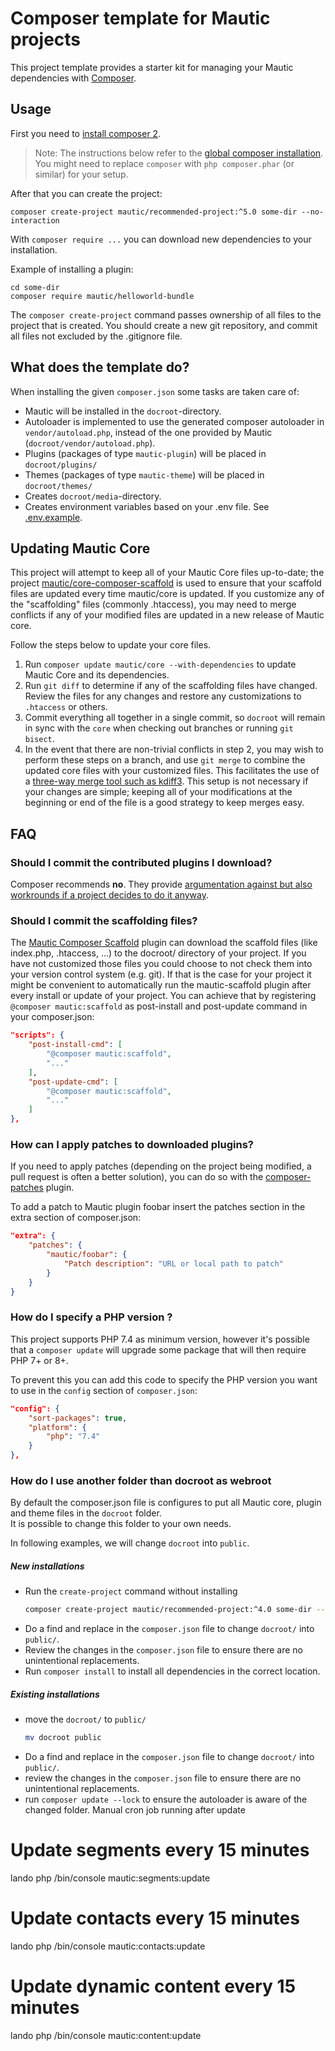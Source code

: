 # Composer template for Mautic projects

This project template provides a starter kit for managing your Mautic
dependencies with [Composer](https://getcomposer.org/).

## Usage

First you need to [install composer 2](https://getcomposer.org/doc/00-intro.md#installation-linux-unix-osx).

> Note: The instructions below refer to the [global composer installation](https://getcomposer.org/doc/00-intro.md#globally).
You might need to replace `composer` with `php composer.phar` (or similar)
for your setup.

After that you can create the project:

```
composer create-project mautic/recommended-project:^5.0 some-dir --no-interaction
```

With `composer require ...` you can download new dependencies to your installation.

Example of installing a plugin:
```
cd some-dir
composer require mautic/helloworld-bundle
```

The `composer create-project` command passes ownership of all files to the
project that is created. You should create a new git repository, and commit
all files not excluded by the .gitignore file.

## What does the template do?

When installing the given `composer.json` some tasks are taken care of:

* Mautic will be installed in the `docroot`-directory.
* Autoloader is implemented to use the generated composer autoloader in `vendor/autoload.php`,
  instead of the one provided by Mautic (`docroot/vendor/autoload.php`).
* Plugins (packages of type `mautic-plugin`) will be placed in `docroot/plugins/`
* Themes (packages of type `mautic-theme`) will be placed in `docroot/themes/`
* Creates `docroot/media`-directory.
* Creates environment variables based on your .env file. See [.env.example](.env.example).

## Updating Mautic Core

This project will attempt to keep all of your Mautic Core files up-to-date; the
project [mautic/core-composer-scaffold](https://github.com/mautic/core-composer-scaffold)
is used to ensure that your scaffold files are updated every time mautic/core is
updated. If you customize any of the "scaffolding" files (commonly .htaccess),
you may need to merge conflicts if any of your modified files are updated in a
new release of Mautic core.

Follow the steps below to update your core files.

1. Run `composer update mautic/core --with-dependencies` to update Mautic Core and its dependencies.
2. Run `git diff` to determine if any of the scaffolding files have changed.
   Review the files for any changes and restore any customizations to
  `.htaccess` or others.
1. Commit everything all together in a single commit, so `docroot` will remain in
   sync with the `core` when checking out branches or running `git bisect`.
1. In the event that there are non-trivial conflicts in step 2, you may wish
   to perform these steps on a branch, and use `git merge` to combine the
   updated core files with your customized files. This facilitates the use
   of a [three-way merge tool such as kdiff3](http://www.gitshah.com/2010/12/how-to-setup-kdiff-as-diff-tool-for-git.html). This setup is not necessary if your changes are simple;
   keeping all of your modifications at the beginning or end of the file is a
   good strategy to keep merges easy.

## FAQ

### Should I commit the contributed plugins I download?

Composer recommends **no**. They provide [argumentation against but also
workrounds if a project decides to do it anyway](https://getcomposer.org/doc/faqs/should-i-commit-the-dependencies-in-my-vendor-directory.md).

### Should I commit the scaffolding files?

The [Mautic Composer Scaffold](https://github.com/mautic/core-composer-scaffold) plugin can download the scaffold files (like
index.php, .htaccess, …) to the docroot/ directory of your project. If you have not customized those files you could choose
to not check them into your version control system (e.g. git). If that is the case for your project it might be
convenient to automatically run the mautic-scaffold plugin after every install or update of your project. You can
achieve that by registering `@composer mautic:scaffold` as post-install and post-update command in your composer.json:

```json
"scripts": {
    "post-install-cmd": [
        "@composer mautic:scaffold",
        "..."
    ],
    "post-update-cmd": [
        "@composer mautic:scaffold",
        "..."
    ]
},
```
### How can I apply patches to downloaded plugins?

If you need to apply patches (depending on the project being modified, a pull
request is often a better solution), you can do so with the
[composer-patches](https://github.com/cweagans/composer-patches) plugin.

To add a patch to Mautic plugin foobar insert the patches section in the extra
section of composer.json:
```json
"extra": {
    "patches": {
        "mautic/foobar": {
            "Patch description": "URL or local path to patch"
        }
    }
}
```

### How do I specify a PHP version ?

This project supports PHP 7.4 as minimum version, however it's possible that a `composer update` will upgrade some package that will then require PHP 7+ or 8+.

To prevent this you can add this code to specify the PHP version you want to use in the `config` section of `composer.json`:
```json
"config": {
    "sort-packages": true,
    "platform": {
        "php": "7.4"
    }
},
```

### How do I use another folder than docroot as webroot

By default the composer.json file is configures to put all Mautic core, plugin and theme files in the `docroot` folder.  
It is possible to change this folder to your own needs.

In following examples, we will change `docroot` into `public`.

##### New installations

* Run the `create-project` command without installing  
  ```bash
  composer create-project mautic/recommended-project:^4.0 some-dir --no-interaction --no-install
  ```
* Do a find and replace in the `composer.json` file to change `docroot/` into `public/`.
* Review the changes in the `composer.json` file to ensure there are no unintentional replacements.
* Run `composer install` to install all dependencies in the correct location.

##### Existing installations

* move the `docroot/` to `public/`
  ```bash
  mv docroot public
  ```
* Do a find and replace in the `composer.json` file to change `docroot/` into `public/`.
* review the changes in the `composer.json` file to ensure there are no unintentional replacements.
* run `composer update --lock` to ensure the autoloader is aware of the changed folder.
Manual cron job running after update

# Update segments every 15 minutes
lando php /bin/console mautic:segments:update

# Update contacts every 15 minutes
lando php /bin/console mautic:contacts:update

# Update dynamic content every 15 minutes
lando php /bin/console mautic:content:update